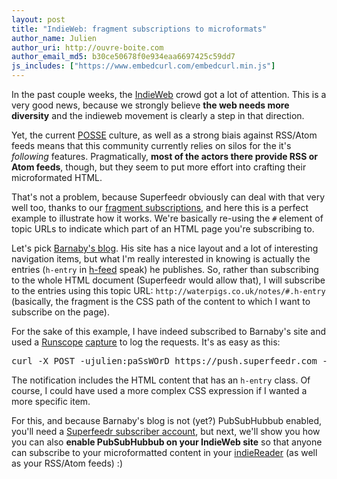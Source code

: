 ```yaml
---
layout: post
title: "IndieWeb: fragment subscriptions to microformats"
author_name: Julien
author_uri: http://ouvre-boite.com
author_email_md5: b30ce50678f0e934eaa6697425c59dd7
js_includes: ["https://www.embedcurl.com/embedcurl.min.js"]
---
```


In the past couple weeks, the [IndieWeb](http://indiewebcamp.com/) crowd got a lot of attention. This is a very good news, because we strongly believe **the web needs more diversity** and the indieweb movement is clearly a step in that direction.

Yet, the current [POSSE](http://indiewebcamp.com/POSSE) culture, as well as a strong biais against RSS/Atom feeds means that this community currently relies on silos for the it's *following* features. Pragmatically, **most of the actors there provide RSS or Atom feeds**, though, but they seem to put more effort into crafting their microformated HTML.

That's not a problem, because Superfeedr obviously can deal with that very well too, thanks to our [fragment subscriptions](http://documentation.superfeedr.com/subscribers.html#htmlfragments), and here this is a perfect example to illustrate how it works. We're basically re-using the `#` element of topic URLs to indicate which part of an HTML page you're subscribing to.

Let's pick [Barnaby's blog](http://waterpigs.co.uk/notes/). His site has a nice layout and a lot of interesting navigation items, but what I'm really interested in knowing is actually the entries (`h-entry` in [h-feed](http://microformats.org/wiki/h-feed) speak) he publishes. So, rather than subscribing to the whole HTML document (Superfeedr would allow that), I will subscribe to the entries using this topic URL: `http://waterpigs.co.uk/notes/#.h-entry` (basically, the fragment is the CSS path of the content to which I want to subscribe on the page).

For the sake of this example, I have indeed subscribed to Barnaby's site and used a [Runscope](https://www.runscope.com) [capture](https://www.runscope.com/docs/request-capture) to log the requests. It's as easy as this:

<pre width="100%" class="embedcurl" title="Subscribe to microformats">curl -X POST -ujulien:paSsWOrD https://push.superfeedr.com -d'hub.mode=subscribe' -d'hub.callback=https://n6ygb81xcek3.runscope.net' -d'hub.topic=http://waterpigs.co.uk/notes/#.h-entry' 
</pre>


The notification includes the HTML content that has an `h-entry` class. Of course, I could have used a more complex CSS expression if I wanted a more specific item.

For this, and because Barnaby's blog is not (yet?) PubSubHubbub enabled, you'll need a [Superfeedr subscriber account](http://superfeedr.com/subscriber), but next, we'll show you how you can also **enable PubSubHubbub on your IndieWeb site** so that anyone can subscribe to your microformatted content in your [indieReader](http://waterpigs.co.uk/notes/4T3FSd/) (as well as your RSS/Atom feeds) :)


